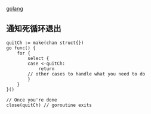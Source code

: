 [golang](https://github.com/1211ciel/ciel/blob/main/golang/README.md)
## 通知死循环退出
```
quitCh := make(chan struct{})
go func() {
    for {
        select {
        case <-quitCh:
            return
        // other cases to handle what you need to do
        }
    }
}()

// Once you're done
close(quitCh) // goroutine exits
```

